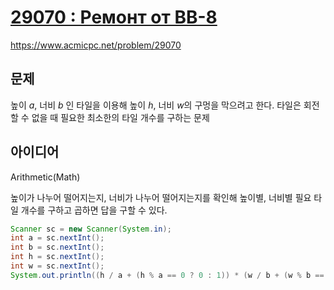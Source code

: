 # [29070 : Ремонт от BB-8](https://www.acmicpc.net/problem/29070)
https://www.acmicpc.net/problem/29070

## 문제
높이 $a$, 너비 $b$ 인 타일을 이용해 높이 $h$, 너비 $w$의 구멍을 막으려고 한다. 타일은 회전할 수 없을 때 필요한 최소한의 타일 개수를 구하는 문제

## 아이디어
Arithmetic(Math)

높이가 나누어 떨어지는지, 너비가 나누어 떨어지는지를 확인해 높이별, 너비별 필요 타일 개수를 구하고 곱하면 답을 구할 수 있다.
```java
Scanner sc = new Scanner(System.in);
int a = sc.nextInt();
int b = sc.nextInt();
int h = sc.nextInt();
int w = sc.nextInt();
System.out.println((h / a + (h % a == 0 ? 0 : 1)) * (w / b + (w % b == 0 ? 0 : 1)));
```
